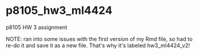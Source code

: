 # p8105_hw3_ml4424
p8105 HW 3 assignment

NOTE: ran into some issues with the first version of my Rmd file, so had to re-do it and save it as a new file. That's why it's labeled hw3_ml4424_v2!

